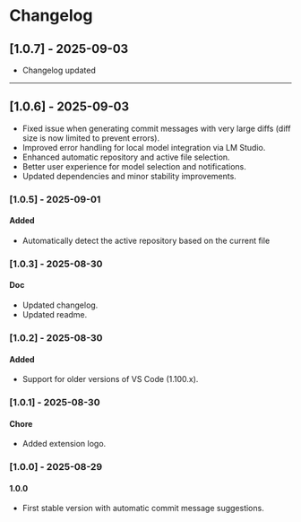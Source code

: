 # Changelog
## [1.0.7] - 2025-09-03
- Changelog updated

---
## [1.0.6] - 2025-09-03

- Fixed issue when generating commit messages with very large diffs (diff size is now limited to prevent errors).
- Improved error handling for local model integration via LM Studio.
- Enhanced automatic repository and active file selection.
- Better user experience for model selection and notifications.
- Updated dependencies and minor stability improvements.

### [1.0.5] - 2025-09-01
#### Added
- Automatically detect the active repository based on the current file

### [1.0.3] - 2025-08-30
#### Doc
- Updated changelog.
- Updated readme.
### [1.0.2] - 2025-08-30
#### Added
- Support for older versions of VS Code (1.100.x).

### [1.0.1] - 2025-08-30
#### Chore
- Added extension logo.

### [1.0.0] - 2025-08-29
#### 1.0.0
- First stable version with automatic commit message suggestions.
